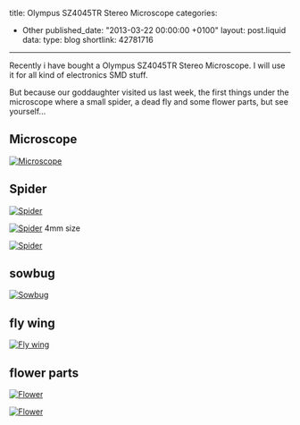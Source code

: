 title: Olympus SZ4045TR Stereo Microscope
categories:
  - Other
published_date: "2013-03-22 00:00:00 +0100"
layout: post.liquid
data:
  type: blog
  shortlink: 42781716
---
Recently i have bought a Olympus SZ4045TR Stereo Microscope. I will use it for all
kind of electronics SMD stuff.

<!-- more -->

But because our goddaughter visited us last week, the first things under the
microscope where a small spider, a dead fly and some flower parts, but see yourself...

## Microscope
[![Microscope](Microscope-small.jpg)](Microscope.jpg)

## Spider
[![Spider](spider2-small.jpg)](spider2.jpg)

<!-- more -->

[![Spider](spider1-small.jpg)](spider1.jpg)
4mm size

[![Spider](spider3-small.jpg)](spider3.jpg)

## sowbug
[![Sowbug](sowbug-small.jpg)](sowbug.jpg)

## fly wing
[![Fly wing](fly-small.jpg)](fly.jpg)

## flower parts
[![Flower](flower1-small.jpg)](flower1.jpg)

[![Flower](flower2-small.jpg)](flower2.jpg)
